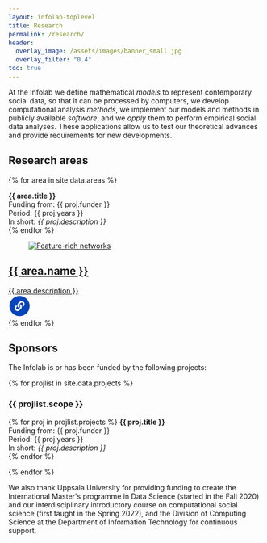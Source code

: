 ```yaml
---
layout: infolab-toplevel
title: Research
permalink: /research/
header:
  overlay_image: /assets/images/banner_small.jpg
  overlay_filter: "0.4"
toc: true
---
```


At the Infolab we define mathematical *models* to represent contemporary social data, so that it can be processed by computers, we develop computational analysis *methods*, we implement our models and methods in publicly available *software*, and we *apply* them to perform empirical social data analyses. These applications allow us to test our theoretical advances and provide requirements for new developments.

## Research areas

{% for area in site.data.areas %}

**{{ area.title }}**<br/>
Funding from: {{ proj.funder }}<br/>
Period: {{ proj.years }}<br/>
In short: *{{ proj.description }}*<br/>
{% endfor %}


<article class="research-box">
<a href="{{ area.url }}" class="research-text research-box">
     <figure class="no-margins">
         <div class="research-box">
             <img src="{{ area.img }}" class="research-img" alt="Feature-rich networks"/>
         </div>
     </figure>
     <div class="pull-up">
         <h2 class="text-size-30 text-in-img margin-b research-header">{{ area.name }}</h2>
         <div class="margin-b">
         {{ area.description }}
         </div>
         <div class="research-link">
             <img src="/assets/icons/link.png" />
         </div>
     </div>
</a>
</article>
{% endfor %}
               

## Sponsors

The Infolab is or has been funded by the following projects:

{% for projlist in site.data.projects %}
### {{ projlist.scope }}

{% for proj in projlist.projects %}
**{{ proj.title }}**<br/>
Funding from: {{ proj.funder }}<br/>
Period: {{ proj.years }}<br/>
In short: *{{ proj.description }}*<br/>
{% endfor %}

{% endfor %}


We also thank Uppsala University for providing funding to create the International Master's programme in Data Science (started in the Fall 2020) and our interdisciplinary introductory course on computational social science (first taught in the Spring 2022), and the Division of Computing Science at the Department of Information Technology for continuous support.
